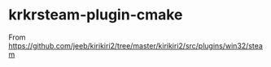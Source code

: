 # krkrsteam-plugin-cmake

From https://github.com/jeeb/kirikiri2/tree/master/kirikiri2/src/plugins/win32/steam
